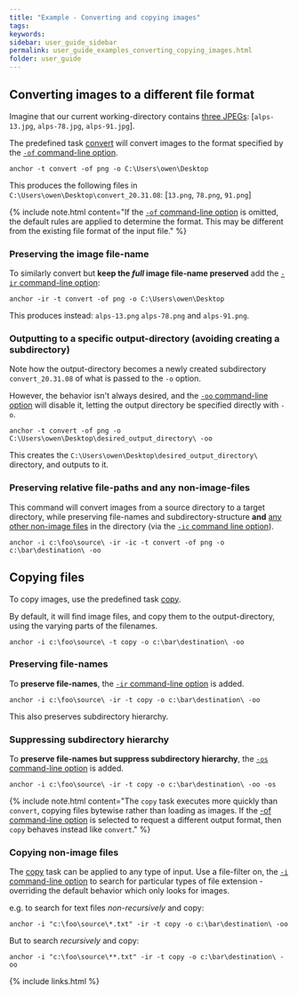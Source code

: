 ```yaml
---
title: "Example - Converting and copying images"
tags:
keywords:
sidebar: user_guide_sidebar
permalink: user_guide_examples_converting_copying_images.html
folder: user_guide
---
```



## Converting images to a different file format

Imagine that our current working-directory contains [three JPEGs](/downloads/examples/alps.zip): [`alps-13.jpg`, `alps-78.jpg`, `alps-91.jpg`].

The predefined task [convert](https://github.com/anchoranalysis/anchor-assembly/blob/master/anchor/src/main/resources/config/tasks/convert.xml) will convert images to the format specified by the [`-of` command-line option](/user_guide_command_line.html#output-options).

```none
anchor -t convert -of png -o C:\Users\owen\Desktop
```

This produces the following files in `C:\Users\owen\Desktop\convert_20.31.08`: [`13.png`, `78.png`, `91.png`]

{% include note.html content="If the [`-of` command-line option](/user_guide_command_line.html#output-options) is omitted, the default rules are applied to determine the format. This may be different from the existing file format of the input file." %}

### Preserving the image file-name

To similarly convert but **keep the *full* image file-name preserved** add the [`-ir` command-line option](/user_guide_command_line.html#input-options):

```none
anchor -ir -t convert -of png -o C:\Users\owen\Desktop
```

This produces instead: `alps-13.png` `alps-78.png` and `alps-91.png`.  

### Outputting to a specific output-directory (avoiding creating a subdirectory)

Note how the output-directory becomes a newly created subdirectory `convert_20.31.08` of what is passed to the `-o` option.

However, the behavior isn't always desired, and the [`-oo` command-line option](/user_guide_command_line.html#output-options) will disable it, letting the output directory be specified directly with `-o`. 

```none
anchor -t convert -of png -o C:\Users\owen\Desktop\desired_output_directory\ -oo
```

This creates the `C:\Users\owen\Desktop\desired_output_directory\` directory, and outputs to it.

### Preserving relative file-paths and any non-image-files

This command will convert images from a source directory to a target directory, while preserving file-names and subdirectory-structure **and** [any other non-image files](/http://localhost:4000/user_guide_examples_changing_output_options.html#additionally-copying-non-input-files) in the directory (via the [`-ic` command line option](/user_guide_command_line.html#output-options)).

```none
anchor -i c:\foo\source\ -ir -ic -t convert -of png -o c:\bar\destination\ -oo
```

## Copying files

To copy images, use the predefined task [copy](https://github.com/anchoranalysis/anchor-assembly/blob/master/anchor/src/main/resources/config/tasks/copy.xml).

By default, it will find image files, and copy them to the output-directory, using the varying parts of the filenames.

```none
anchor -i c:\foo\source\ -t copy -o c:\bar\destination\ -oo
```

### Preserving file-names

To **preserve file-names**, the [`-ir` command-line option](/user_guide_command_line.html#input-options) is added.

```none
anchor -i c:\foo\source\ -ir -t copy -o c:\bar\destination\ -oo
```

This also preserves subdirectory hierarchy.

### Suppressing subdirectory hierarchy

To **preserve file-names but suppress subdirectory hierarchy**, the [`-os` command-line option](/user_guide_command_line.html#output-options) is added.

```none
anchor -i c:\foo\source\ -ir -t copy -o c:\bar\destination\ -oo -os
```

{% include note.html content="The `copy` task executes more quickly than `convert`, copying files bytewise rather than loading as images. If the [-of command-line option](/user_guide_examples_converting_manipulating_images.htmlspecifying-an-alternative-image-format) is selected to request a different output format, then `copy` behaves instead like `convert`." %}


### Copying non-image files

The [copy](https://github.com/anchoranalysis/anchor-assembly/blob/master/anchor/src/main/resources/config/tasks/copy.xml) task
can be applied to any type of input. Use a file-filter on, the [`-i` command-line option](/user_guide_command_line.html#input-options) to search for particular types of
file extension - overriding the default behavior which only looks for images.

e.g. to search for text files *non-recursively* and copy:

```none
anchor -i "c:\foo\source\*.txt" -ir -t copy -o c:\bar\destination\ -oo
```

But to search *recursively* and copy:

```none
anchor -i "c:\foo\source\**.txt" -ir -t copy -o c:\bar\destination\ -oo
```


{% include links.html %}